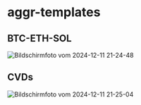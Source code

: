 # aggr-templates
## BTC-ETH-SOL
![Bildschirmfoto vom 2024-12-11 21-24-48](https://github.com/user-attachments/assets/b8429824-b980-402f-8fbb-247ba79c3aeb)
## CVDs
![Bildschirmfoto vom 2024-12-11 21-25-04](https://github.com/user-attachments/assets/21475a1e-82e9-41b8-aa31-1310ad4638db)
